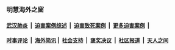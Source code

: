 
### 明慧海外之窗

####  [武汉肺炎](indexes/365.md?t=03221300) &nbsp;|&nbsp;  [迫害案例综述](indexes/328.md?t=03221300) &nbsp;|&nbsp; [迫害致死案例](indexes/277.md?t=03221300)  &nbsp;|&nbsp; [更多迫害案例](indexes/81.md?t=03221300)  &nbsp;|&nbsp; 
####  [时事评论](indexes/19.md?t=03221300) &nbsp;|&nbsp; [海外简讯](indexes/245.md?t=03221300)&nbsp;|&nbsp;  [社会支持](indexes/140.md?t=03221300) &nbsp;|&nbsp; [褒奖决议](indexes/282.md?t=03221300) &nbsp;|&nbsp; [社区报道](indexes/91.md?t=03221300)  &nbsp;|&nbsp; [天人之间](indexes/78.md?t=03221300) 

